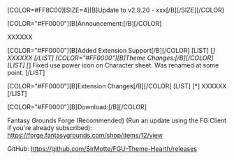 [COLOR=#FF8C00][SIZE=4][B]Update to v2.9.20 - xxx[/B][/SIZE][/COLOR]


[COLOR="#FF0000"][B]Announcement:[/B][/COLOR]

XXXXXX

[COLOR="#FF0000"][B]Added Extension Support[/B][/COLOR]
[LIST]
[*] XXXXXX
[/LIST]
[COLOR="#FF0000"][B]Theme Changes:[/B][/COLOR]
[LIST]
[*] Fixed use power icon on Character sheet. Was renamed at some point.
[/LIST]

[COLOR="#FF0000"][B]Extension Changes[/B][/COLOR]
[LIST]
[*] XXXXXX
[/LIST]

[COLOR="#FF0000"][B]Download:[/B][/COLOR]

Fantasy Grounds Forge (Recommended)
(Run an update using the FG Client if you're already subscribed):
https://forge.fantasygrounds.com/shop/items/12/view

GitHub:
https://github.com/SirMotte/FGU-Theme-Hearth/releases

